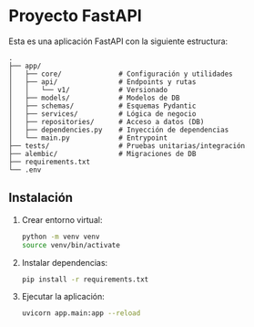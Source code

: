 # Proyecto FastAPI

Esta es una aplicación FastAPI con la siguiente estructura:

```
.
├── app/
│   ├── core/              # Configuración y utilidades
│   ├── api/               # Endpoints y rutas
│   │   └── v1/            # Versionado
│   ├── models/            # Modelos de DB
│   ├── schemas/           # Esquemas Pydantic
│   ├── services/          # Lógica de negocio
│   ├── repositories/      # Acceso a datos (DB)
│   ├── dependencies.py    # Inyección de dependencias
│   └── main.py            # Entrypoint
├── tests/                 # Pruebas unitarias/integración
├── alembic/               # Migraciones de DB
├── requirements.txt
└── .env
```

## Instalación

1. Crear entorno virtual:
   ```bash
   python -m venv venv
   source venv/bin/activate
   ```

2. Instalar dependencias:
   ```bash
   pip install -r requirements.txt
   ```

3. Ejecutar la aplicación:
   ```bash
   uvicorn app.main:app --reload
   ```
